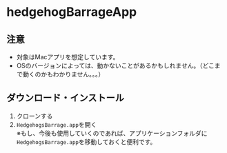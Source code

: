 # hedgehogBarrageApp

## 注意
- 対象はMacアプリを想定しています。
- OSのバージョンによっては、動かないことがあるかもしれません。（どこまで動くのかもわかりません。。。）

## ダウンロード・インストール
1. クローンする
2. `HedgehogsBarrage.app`を開く  
※もし、今後も使用していくのであれば、アプリケーションフォルダに`HedgehogsBarrage.app`を移動しておくと便利です。
